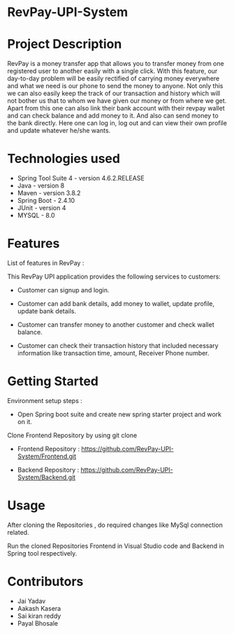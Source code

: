 # RevPay-UPI-System

# Project Description
RevPay is a money transfer app that allows you to transfer money from one registered user to another easily with a single click. With this feature, our day-to-day problem will be easily rectified of carrying money everywhere and what we need is our phone to send the money to anyone. Not only this we can also easily keep the track of our transaction and history which will not bother us that to whom we have given our money or from where we get. Apart from this one can also link their bank account with their revpay wallet and can check balance and add money to it. And also can send money to the bank directly. Here one can log in, log out and can view their own profile and update whatever he/she wants.


# Technologies used
- Spring Tool Suite 4 - version 4.6.2.RELEASE
- Java - version 8
- Maven - version 3.8.2
- Spring Boot - 2.4.10
- JUnit - version 4
- MYSQL - 8.0

# Features

List of features in RevPay :

This RevPay UPI application provides the following services to customers:

- Customer can signup and login.

- Customer can add bank details, add money to wallet, update profile, update bank details.

- Customer can transfer money to another customer and check wallet balance.

- Customer can check their transaction history that included necessary information like transaction time, amount, Receiver Phone number.

# Getting Started

Environment setup steps :

- Open Spring boot suite and create new spring starter project and work on it.

Clone Frontend Repository by using git clone

- Frontend Repository : https://github.com/RevPay-UPI-System/Frontend.git

- Backend Repository : https://github.com/RevPay-UPI-System/Backend.git

# Usage

After cloning the Repositories , do required changes like MySql connection related.

Run the cloned Repositories Frontend in Visual Studio code and Backend in Spring tool respectively.

# Contributors

* Jai Yadav
* Aakash Kasera
* Sai kiran reddy
* Payal Bhosale
